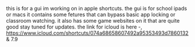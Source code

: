 this is for a gui im working on in apple shortcuts.
the gui is for school ipads or macs it contains some fetures that can bypass basic app locking or classroom watching.
it also has some game websites on it that are quite good stay tuned for updates.
the link for icloud is here -, 
https://www.icloud.com/shortcuts/074a68658607492a95353493d7860132
&
7.9
